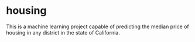 # housing
This is a machine learning project capable of predicting the median price of housing in any district in the state of California.
